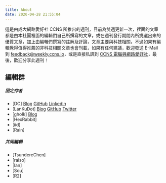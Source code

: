 ```yaml
---
title: About
date: 2020-04-28 21:55:04
---
```


這是由成大網路愛好社 CCNS 所推出的週刊，目前為雙週更新一次，裡面的文章都是由本社團裡面的編輯們自己所撰寫的文章，或在週刊發行期間內所挑選出來的優質文章，加上由編輯們撰寫的註解及評論，文章主要與科技相關，不過如果有編輯覺得值得推薦的非科技相關文章也會刊載，如果有任何建議，歡迎發送 E-Mail 到 feedback@weekly.ccns.io，或是直接私訊到 [CCNS 電腦與網路愛好社](https://www.facebook.com/ncku.ccns/)，最後，歡迎分享此週刊！

編輯群
---
##### 固定作者
* [DC] [Blog](https://blog.danielchen.cc/) [GitHub](https://github.com/d4n1elchen) [LinkedIn](https://linkedin.com/in/d4n1el/)
* [LanKuDot] [Blog](https://airfishqi.blogspot.com/) [GitHub](https://github.com/LanKuDot) [Twitter](https://twitter.com/LanKuDot)
* [gholk] [Blog](//gholk.github.io)
* [HexRabbit]
* [iid]
* [Rain]

##### 共同編輯
* [TsundereChen]
* [raiso]
* [Ian]
* [Sou]
* [R2]